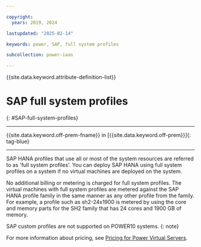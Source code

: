 ```yaml
---

copyright:
  years: 2019, 2024

lastupdated: "2025-02-14"

keywords: power, SAP, full system profiles

subcollection: power-iaas

---
```


{{site.data.keyword.attribute-definition-list}}

# SAP full system profiles
{: #SAP-full-system-profiles}

---



{{site.data.keyword.off-prem-fname}} in [{{site.data.keyword.off-prem}}]{: tag-blue}


---





SAP HANA profiles that use all or most of the system resources are referred to as 'full system profiles'. You can deploy SAP HANA using full system profiles on a system if no virtual machines are deployed on the system.

No additional billing or metering is charged for full system profiles. The virtual machines with full system profiles are metered against the SAP HANA profile family in the same manner as any other profile from the family. For example, a profile such as sh2-24x1900 is metered by using the core and memory parts for the SH2 family that has 24 cores and 1900 GB of memory.




SAP custom profiles are not supported on POWER10 systems.
{: note}

For more information about pricing, see [Pricing for Power Virtual Servers](/docs/power-iaas?topic=power-iaas-pricing-virtual-server-on-cloud).
